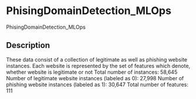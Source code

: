 # PhisingDomainDetection_MLOps
PhisingDomainDetection_MLOps

## Description
These data consist of a collection of legitimate as well as phishing website instances. Each website is represented by the set of features which denote, whether website is legitimate or not
Total number of instances: 58,645
Number of legitimate website instances (labeled as 0): 27,998
Number of phishing website instances (labeled as 1): 30,647
Total number of features: 111